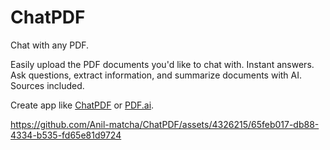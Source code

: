 # ChatPDF

Chat with any PDF. 

Easily upload the PDF documents you'd like to chat with. Instant answers. Ask questions, extract information, and summarize documents with AI. Sources included.

Create app like [ChatPDF](https://www.thesamur.ai/chatpdf-alternative) or [PDF.ai](https://pdf.ai/).

https://github.com/Anil-matcha/ChatPDF/assets/4326215/65feb017-db88-4334-b535-fd65e81d9724

